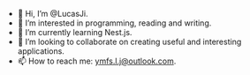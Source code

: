 - 👋 Hi, I’m @LucasJi.
- 👀 I’m interested in programming, reading and writing.
- 🌱 I’m currently learning Nest.js.
- 💞️ I’m looking to collaborate on creating useful and interesting applications.
- 📫 How to reach me: ymfs.l.j@outlook.com.

<!---
LucasJi/LucasJi is a ✨ special ✨ repository because its `README.md` (this file) appears on your GitHub profile.
You can click the Preview link to take a look at your changes.
--->
